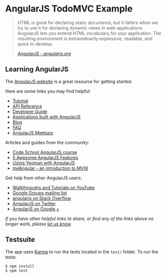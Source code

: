 # AngularJS TodoMVC Example

> HTML is great for declaring static documents, but it falters when we try to use it for declaring dynamic views in web-applications. AngularJS lets you extend HTML vocabulary for your application. The resulting environment is extraordinarily expressive, readable, and quick to develop.

> _[AngularJS - angularjs.org](http://angularjs.org)_

## Learning AngularJS

The [AngularJS website](http://angularjs.org) is a great resource for getting started.

Here are some links you may find helpful:

- [Tutorial](http://docs.angularjs.org/tutorial)
- [API Reference](http://docs.angularjs.org/api)
- [Developer Guide](http://docs.angularjs.org/guide)
- [Applications built with AngularJS](https://www.madewithangular.com/)
- [Blog](http://blog.angularjs.org)
- [FAQ](http://docs.angularjs.org/misc/faq)
- [AngularJS Meetups](http://www.youtube.com/angularjs)

Articles and guides from the community:

- [Code School AngularJS course](https://www.codeschool.com/courses/shaping-up-with-angular-js)
- [5 Awesome AngularJS Features](http://net.tutsplus.com/tutorials/javascript-ajax/5-awesome-angularjs-features)
- [Using Yeoman with AngularJS](http://briantford.com/blog/angular-yeoman.html)
- [me&ngular - an introduction to MVW](http://stephenplusplus.github.io/meangular)

Get help from other AngularJS users:

- [Walkthroughs and Tutorials on YouTube](http://www.youtube.com/playlist?list=PL1w1q3fL4pmgqpzb-XhG7Clgi67d_OHXz)
- [Google Groups mailing list](https://groups.google.com/forum/?fromgroups#!forum/angular)
- [angularjs on Stack Overflow](http://stackoverflow.com/questions/tagged/angularjs)
- [AngularJS on Twitter](https://twitter.com/angularjs)
- [AngularjS on Google +](https://plus.google.com/+AngularJS/posts)

_If you have other helpful links to share, or find any of the links above no longer work, please [let us know](https://github.com/tastejs/todomvc/issues)._

## Testsuite

The app uses [Karma](http://karma-runner.github.io/0.12/index.html) to run the tests located in the `test/` folder. To run the tests:

```
$ npm install
$ npm test
```
